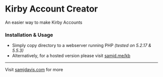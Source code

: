 # Kirby Account Creator

An easier way to make Kirby Accounts

### Installation & Usage
- Simply copy directory to a webserver running PHP _(tested on 5.2.17 & 5.5.3)_
- Alternatively, for a hosted version please visit [samjd.me/kb](http://samjd.me/kb/)

___

Visit [samjdavis.com](http://samjdavis.com/) for more